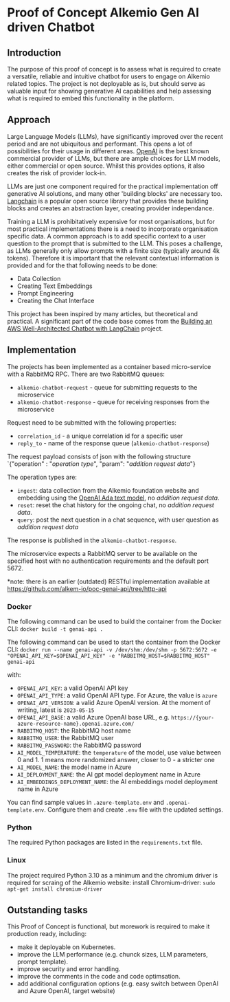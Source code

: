 # Proof of Concept Alkemio Gen AI driven Chatbot

## Introduction
The purpose of this proof of concept is to assess what is required to create a versatile, reliable and intuitive chatbot for users to engage on Alkemio related topics. The project is not deployable as is, but should serve as valuable input for showing generative AI capabilities and help assessing what is required to embed this functionality in the platform.

## Approach
Large Language Models (LLMs), have significantly improved over the recent period and are not ubiquitous and performant. This opens a lot of possibilities for their usage in different areas. [OpenAI](https://openai.com) is the best known commercial provider of LLMs, but there are ample choices for LLM models, either commercial or open source. Whilst this provides options, it also creates the risk of provider lock-in. 


LLMs are just one component required for the practical implementation off generative AI solutions, and many other 'building blocks' are necessary too. [Langchain](https://langchain.com/) is a popular open source library that provides these building blocks and creates an abstraction layer, creating provider independance.


Training a LLM is prohibitatively expensive for most organisations, but for most practical implementations there is a need to incorporate organisation specific data. A common approach is to add specific context to a user question to the prompt that is submitted to the LLM. This poses a challenge, as LLMs generally only allow prompts with a finite size (typically around 4k tokens). Therefore it is important that the relevant contextual information is provided and for the that following needs to be done:

 - Data Collection
 - Creating Text Embeddings
 - Prompt Engineering
 - Creating the Chat Interface

 This project has been inspired by many articles, but theoretical and practical. A significant part of the code base comes from the [Building an AWS Well-Architected Chatbot with LangChain](https://dev.to/aws/building-an-aws-well-architected-chatbot-with-langchain-13cd) project.

## Implementation

The projects has been implemented as a container based micro-service with a RabbitMQ RPC. There are two RabbitMQ queues:
- `alkemio-chatbot-request` - queue for submitting requests to the microservice
- `alkemio-chatbot-response` - queue for receiving responses from the microservice

Request need to be submitted with the following properties:
- `correlation_id` - a unique correlation id for a specific user
- `reply_to` - name of the response queue (`alkemio-chatbot-response`)

The request payload consists of json with the following structure `{"operation" : "*operation type*", "param": "*addition request data*"} 

The operation types are:
- `ingest`: data collection from the Alkemio foundation website and embedding using the [OpenAI Ada text model](https://openai.com/blog/new-and-improved-embedding-model), no *addition request data*.
- `reset`: reset the chat history for the ongoing chat, no *addition request data*.
- `query`: post the next question in a chat sequence, with user question as *addition request data*

The response is published in the `alkemio-chatbot-response`.

The microservice expects a RabbitMQ server to be available on the specified host with no authentication requirements and the default port 5672.

*note: there is an earlier (outdated) RESTful implementation available at https://github.com/alkem-io/poc-genai-api/tree/http-api

### Docker 
The following command can be used to build the container from the Docker CLI:
`docker build -t genai-api . `

The following command can be used to start the container from the Docker CLI:
`docker run --name genai-api -v /dev/shm:/dev/shm -p 5672:5672 -e "OPENAI_API_KEY=$OPENAI_API_KEY" -e "RABBITMQ_HOST=$RABBITMQ_HOST" genai-api`

with:
- `OPENAI_API_KEY`: a valid OpenAI API key
- `OPENAI_API_TYPE`: a valid OpenAI API type. For Azure, the value is `azure`
- `OPENAI_API_VERSION`: a valid Azure OpenAI version. At the moment of writing, latest is `2023-05-15`
- `OPENAI_API_BASE`: a valid Azure OpenAI base URL, e.g. `https://{your-azure-resource-name}.openai.azure.com/`
- `RABBITMQ_HOST`: the RabbitMQ host name
- `RABBITMQ_USER`: the RabbitMQ user
- `RABBITMQ_PASSWORD`: the RabbitMQ password
- `AI_MODEL_TEMPERATURE`: the `temperature` of the model, use value between 0 and 1. 1 means more randomized answer, closer to 0 - a stricter one
- `AI_MODEL_NAME`: the model name in Azure
- `AI_DEPLOYMENT_NAME`: the AI gpt model deployment name in Azure
- `AI_EMBEDDINGS_DEPLOYMENT_NAME`: the AI embeddings model deployment name in Azure

You can find sample values in `.azure-template.env` and `.openai-template.env`. Configure them and create `.env` file with the updated settings.

### Python
The required Python packages are listed in the `requirements.txt` file.

### Linux
The project required Python 3.10 as a minimum and the chromium driver is required for scraing of the Alkemio website:
install Chromium-driver: `sudo apt-get install chromium-driver`

## Outstanding tasks
This Proof of Concept is functional, but morework is required to make it production ready, including:
- make it deployable on Kubernetes.
- improve the LLM performance (e.g. chunck sizes, LLM parameters, prompt template).
- improve security and error handling.
- improve the comments in the code and code optimsation.
- add additional configuration options (e.g. easy switch between OpenAI and Azure OpenAI, target website)